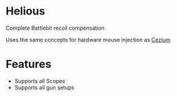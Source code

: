 # Helious
Complete Battlebit recoil compensation 

Uses the same concepts for hardware mouse injection as [Cezium](https://github.com/StrateimTech/Cezium)

# Features
* Supports all Scopes
* Supports all gun setups